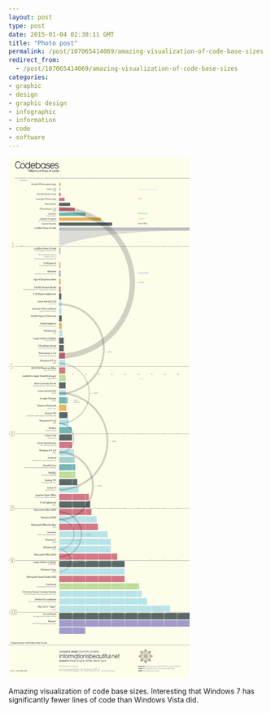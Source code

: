 ```yaml
---
layout: post
type: post
date: 2015-01-04 02:30:11 GMT
title: "Photo post"
permalink: /post/107065414069/amazing-visualization-of-code-base-sizes
redirect_from: 
  - /post/107065414069/amazing-visualization-of-code-base-sizes
categories:
- graphic
- design
- graphic design
- infographic
- information
- code
- software
---
```

![](/assets/images/tumblr_nhldpetfXv1qb098no1_1280.png)

Amazing visualization of code base sizes. Interesting that Windows 7 has significantly fewer lines of code than Windows Vista did.